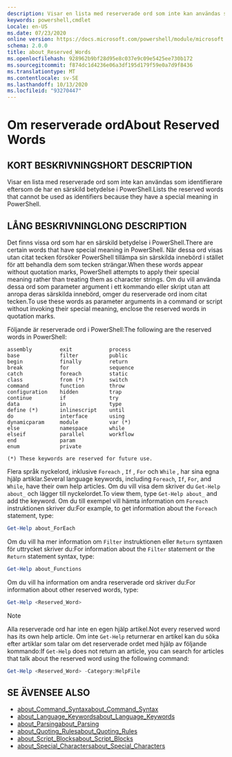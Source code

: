 ```yaml
---
description: Visar en lista med reserverade ord som inte kan användas som identifierare eftersom de har en särskild betydelse i PowerShell.
keywords: powershell,cmdlet
Locale: en-US
ms.date: 07/23/2020
online version: https://docs.microsoft.com/powershell/module/microsoft.powershell.core/about/about_reserved_words?view=powershell-6&WT.mc_id=ps-gethelp
schema: 2.0.0
title: about_Reserved_Words
ms.openlocfilehash: 928962b9bf28d95e8c037e9c09e5425ee730b172
ms.sourcegitcommit: f874dc1d4236e06a3df195d179f59e0a7d9f8436
ms.translationtype: MT
ms.contentlocale: sv-SE
ms.lasthandoff: 10/13/2020
ms.locfileid: "93270447"
---
```

# <a name="about-reserved-words"></a><span data-ttu-id="f7f82-104">Om reserverade ord</span><span class="sxs-lookup"><span data-stu-id="f7f82-104">About Reserved Words</span></span>

## <a name="short-description"></a><span data-ttu-id="f7f82-105">KORT BESKRIVNING</span><span class="sxs-lookup"><span data-stu-id="f7f82-105">SHORT DESCRIPTION</span></span>
<span data-ttu-id="f7f82-106">Visar en lista med reserverade ord som inte kan användas som identifierare eftersom de har en särskild betydelse i PowerShell.</span><span class="sxs-lookup"><span data-stu-id="f7f82-106">Lists the reserved words that cannot be used as identifiers because they have a special meaning in PowerShell.</span></span>

## <a name="long-description"></a><span data-ttu-id="f7f82-107">LÅNG BESKRIVNING</span><span class="sxs-lookup"><span data-stu-id="f7f82-107">LONG DESCRIPTION</span></span>

<span data-ttu-id="f7f82-108">Det finns vissa ord som har en särskild betydelse i PowerShell.</span><span class="sxs-lookup"><span data-stu-id="f7f82-108">There are certain words that have special meaning in PowerShell.</span></span> <span data-ttu-id="f7f82-109">När dessa ord visas utan citat tecken försöker PowerShell tillämpa sin särskilda innebörd i stället för att behandla dem som tecken strängar.</span><span class="sxs-lookup"><span data-stu-id="f7f82-109">When these words appear without quotation marks, PowerShell attempts to apply their special meaning rather than treating them as character strings.</span></span> <span data-ttu-id="f7f82-110">Om du vill använda dessa ord som parameter argument i ett kommando eller skript utan att anropa deras särskilda innebörd, omger du reserverade ord inom citat tecken.</span><span class="sxs-lookup"><span data-stu-id="f7f82-110">To use these words as parameter arguments in a command or script without invoking their special meaning, enclose the reserved words in quotation marks.</span></span>

<span data-ttu-id="f7f82-111">Följande är reserverade ord i PowerShell:</span><span class="sxs-lookup"><span data-stu-id="f7f82-111">The following are the reserved words in PowerShell:</span></span>

```
assembly         exit            process
base             filter          public
begin            finally         return
break            for             sequence
catch            foreach         static
class            from (*)        switch
command          function        throw
configuration    hidden          trap
continue         if              try
data             in              type
define (*)       inlinescript    until
do               interface       using
dynamicparam     module          var (*)
else             namespace       while
elseif           parallel        workflow
end              param
enum             private

(*) These keywords are reserved for future use.
```

<span data-ttu-id="f7f82-112">Flera språk nyckelord, inklusive `Foreach` , `If` , `For` och `While` , har sina egna hjälp artiklar.</span><span class="sxs-lookup"><span data-stu-id="f7f82-112">Several language keywords, including `Foreach`, `If`, `For`, and `While`, have their own help articles.</span></span> <span data-ttu-id="f7f82-113">Om du vill visa dem skriver du `Get-Help about_` och lägger till nyckelordet.</span><span class="sxs-lookup"><span data-stu-id="f7f82-113">To view them, type `Get-Help about_` and add the keyword.</span></span> <span data-ttu-id="f7f82-114">Om du till exempel vill hämta information om `Foreach` instruktionen skriver du:</span><span class="sxs-lookup"><span data-stu-id="f7f82-114">For example, to get information about the `Foreach` statement, type:</span></span>

```powershell
Get-Help about_ForEach
```

<span data-ttu-id="f7f82-115">Om du vill ha mer information om `Filter` instruktionen eller `Return` syntaxen för uttrycket skriver du:</span><span class="sxs-lookup"><span data-stu-id="f7f82-115">For information about the `Filter` statement or the `Return` statement syntax, type:</span></span>

```powershell
Get-Help about_Functions
```

<span data-ttu-id="f7f82-116">Om du vill ha information om andra reserverade ord skriver du:</span><span class="sxs-lookup"><span data-stu-id="f7f82-116">For information about other reserved words, type:</span></span>

```powershell
Get-Help <Reserved_Word>
```

> [!NOTE]
> <span data-ttu-id="f7f82-117">Alla reserverade ord har inte en egen hjälp artikel.</span><span class="sxs-lookup"><span data-stu-id="f7f82-117">Not every reserved word has its own help article.</span></span> <span data-ttu-id="f7f82-118">Om inte `Get-Help` returnerar en artikel kan du söka efter artiklar som talar om det reserverade ordet med hjälp av följande kommando:</span><span class="sxs-lookup"><span data-stu-id="f7f82-118">If `Get-Help` does not return an article, you can search for articles that talk about the reserved word using the following command:</span></span>
>
> ```powershell
> Get-Help <Reserved_Word> -Category:HelpFile
> ```

## <a name="see-also"></a><span data-ttu-id="f7f82-119">SE ÄVEN</span><span class="sxs-lookup"><span data-stu-id="f7f82-119">SEE ALSO</span></span>

- [<span data-ttu-id="f7f82-120">about_Command_Syntax</span><span class="sxs-lookup"><span data-stu-id="f7f82-120">about_Command_Syntax</span></span>](about_Command_Syntax.md)
- [<span data-ttu-id="f7f82-121">about_Language_Keywords</span><span class="sxs-lookup"><span data-stu-id="f7f82-121">about_Language_Keywords</span></span>](about_Language_Keywords.md)
- [<span data-ttu-id="f7f82-122">about_Parsing</span><span class="sxs-lookup"><span data-stu-id="f7f82-122">about_Parsing</span></span>](about_Parsing.md)
- [<span data-ttu-id="f7f82-123">about_Quoting_Rules</span><span class="sxs-lookup"><span data-stu-id="f7f82-123">about_Quoting_Rules</span></span>](about_Quoting_Rules.md)
- [<span data-ttu-id="f7f82-124">about_Script_Blocks</span><span class="sxs-lookup"><span data-stu-id="f7f82-124">about_Script_Blocks</span></span>](about_Script_Blocks.md)
- [<span data-ttu-id="f7f82-125">about_Special_Characters</span><span class="sxs-lookup"><span data-stu-id="f7f82-125">about_Special_Characters</span></span>](about_Special_Characters.md)
